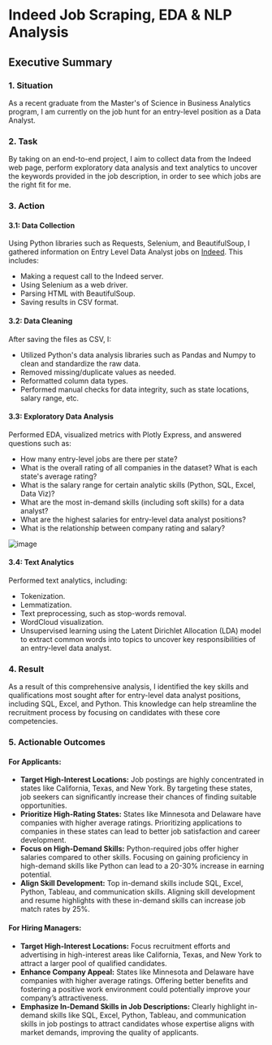 # Indeed Job Scraping, EDA & NLP Analysis

## Executive Summary

### 1. Situation
As a recent graduate from the Master's of Science in Business Analytics program, I am currently on the job hunt for an entry-level position as a Data Analyst.

### 2. Task
By taking on an end-to-end project, I aim to collect data from the Indeed web page, perform exploratory data analysis and text analytics to uncover the keywords provided in the job description, in order to see which jobs are the right fit for me.

### 3. Action

#### 3.1: Data Collection
Using Python libraries such as Requests, Selenium, and BeautifulSoup, I gathered information on Entry Level Data Analyst jobs on [Indeed](https://www.indeed.com/). This includes:
- Making a request call to the Indeed server.
- Using Selenium as a web driver.
- Parsing HTML with BeautifulSoup.
- Saving results in CSV format.

#### 3.2: Data Cleaning
After saving the files as CSV, I:
- Utilized Python's data analysis libraries such as Pandas and Numpy to clean and standardize the raw data.
- Removed missing/duplicate values as needed.
- Reformatted column data types.
- Performed manual checks for data integrity, such as state locations, salary range, etc.

#### 3.3: Exploratory Data Analysis
Performed EDA, visualized metrics with Plotly Express, and answered questions such as:
- How many entry-level jobs are there per state?
- What is the overall rating of all companies in the dataset? What is each state's average rating?
- What is the salary range for certain analytic skills (Python, SQL, Excel, Data Viz)?
- What are the most in-demand skills (including soft skills) for a data analyst?
- What are the highest salaries for entry-level data analyst positions?
- What is the relationship between company rating and salary?

![image](https://github.com/user-attachments/assets/89df7cfd-ae5e-4c1c-967f-378d30ba15c2)

#### 3.4: Text Analytics
Performed text analytics, including:
- Tokenization.
- Lemmatization.
- Text preprocessing, such as stop-words removal.
- WordCloud visualization.
- Unsupervised learning using the Latent Dirichlet Allocation (LDA) model to extract common words into topics to uncover key responsibilities of an entry-level data analyst.

### 4. Result
As a result of this comprehensive analysis, I identified the key skills and qualifications most sought after for entry-level data analyst positions, including SQL, Excel, and Python. This knowledge can help streamline the recruitment process by focusing on candidates with these core competencies.

### 5. Actionable Outcomes

#### For Applicants:
- **Target High-Interest Locations:** Job postings are highly concentrated in states like California, Texas, and New York. By targeting these states, job seekers can significantly increase their chances of finding suitable opportunities.
- **Prioritize High-Rating States:** States like Minnesota and Delaware have companies with higher average ratings. Prioritizing applications to companies in these states can lead to better job satisfaction and career development.
- **Focus on High-Demand Skills:** Python-required jobs offer higher salaries compared to other skills. Focusing on gaining proficiency in high-demand skills like Python can lead to a 20-30% increase in earning potential.
- **Align Skill Development:** Top in-demand skills include SQL, Excel, Python, Tableau, and communication skills. Aligning skill development and resume highlights with these in-demand skills can increase job match rates by 25%.

#### For Hiring Managers:
- **Target High-Interest Locations:** Focus recruitment efforts and advertising in high-interest areas like California, Texas, and New York to attract a larger pool of qualified candidates.
- **Enhance Company Appeal:** States like Minnesota and Delaware have companies with higher average ratings. Offering better benefits and fostering a positive work environment could potentially improve your company’s attractiveness.
- **Emphasize In-Demand Skills in Job Descriptions:** Clearly highlight in-demand skills like SQL, Excel, Python, Tableau, and communication skills in job postings to attract candidates whose expertise aligns with market demands, improving the quality of applicants.
